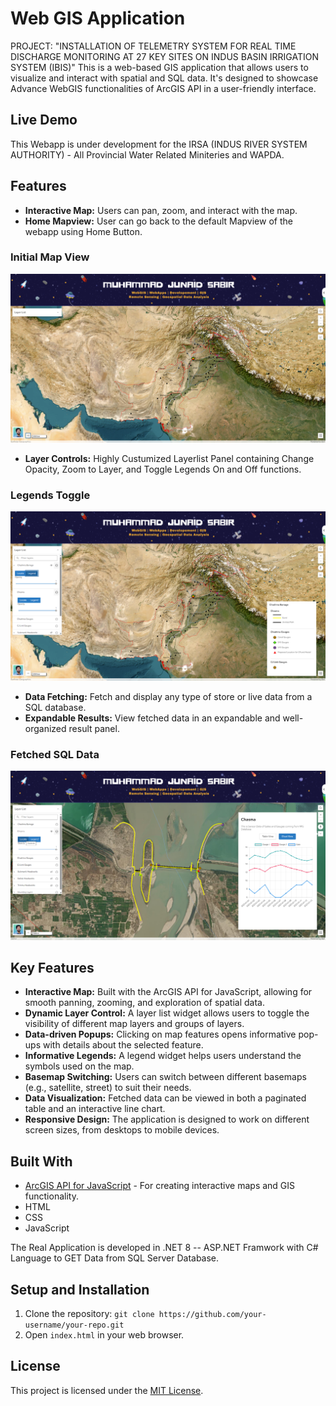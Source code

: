 # Web GIS Application

PROJECT: "INSTALLATION OF TELEMETRY SYSTEM FOR REAL TIME DISCHARGE MONITORING AT 27 KEY SITES ON INDUS BASIN IRRIGATION SYSTEM (IBIS)"
This is a web-based GIS application that allows users to visualize and interact with spatial and SQL data. It's designed to showcase Advance WebGIS functionalities of ArcGIS API in a user-friendly interface.

## Live Demo

This Webapp is under development for the IRSA (INDUS RIVER SYSTEM AUTHORITY) - All Provincial Water Related Miniteries and WAPDA.

## Features

*   **Interactive Map:** Users can pan, zoom, and interact with the map.
*   **Home Mapview:** User can go back to the default Mapview of the webapp using Home Button.

### Initial Map View
![Initial Map View](./Screenshots/mapview-screenshot.png)

*   **Layer Controls:** Highly Custumized Layerlist Panel containing Change Opacity, Zoom to Layer, and Toggle Legends On and Off functions.

### Legends Toggle
![Legends Toggle](./Screenshots/Legends-Toggle-screenshot.png)

*   **Data Fetching:** Fetch and display any type of store or live data from a SQL database.
*   **Expandable Results:** View fetched data in an expandable and well-organized result panel.

### Fetched SQL Data
![Fetched SQL Data](./Screenshots/SQL-Data-fetched-screenshot.png)

## Key Features

*   **Interactive Map:** Built with the ArcGIS API for JavaScript, allowing for smooth panning, zooming, and exploration of spatial data.
*   **Dynamic Layer Control:** A layer list widget allows users to toggle the visibility of different map layers and groups of layers.
*   **Data-driven Popups:** Clicking on map features opens informative pop-ups with details about the selected feature.
*   **Informative Legends:** A legend widget helps users understand the symbols used on the map.
*   **Basemap Switching:** Users can switch between different basemaps (e.g., satellite, street) to suit their needs.
*   **Data Visualization:** Fetched data can be viewed in both a paginated table and an interactive line chart.
*   **Responsive Design:** The application is designed to work on different screen sizes, from desktops to mobile devices.

## Built With

*   [ArcGIS API for JavaScript](https://developers.arcgis.com/javascript/latest/) - For creating interactive maps and GIS functionality.
*   HTML
*   CSS
*   JavaScript

The Real Application is developed in .NET 8 -- ASP.NET Framwork with C# Language to GET Data from SQL Server Database.

## Setup and Installation

1.  Clone the repository: `git clone https://github.com/your-username/your-repo.git`
2.  Open `index.html` in your web browser.

## License

This project is licensed under the [MIT License](./LICENSE).
